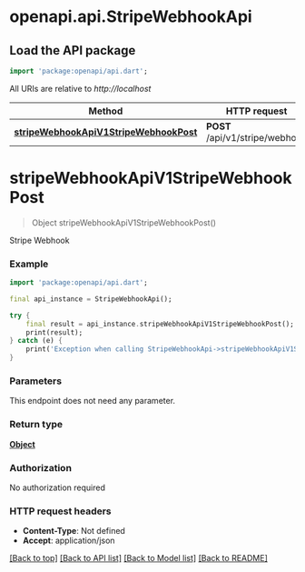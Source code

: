# openapi.api.StripeWebhookApi

## Load the API package
```dart
import 'package:openapi/api.dart';
```

All URIs are relative to *http://localhost*

Method | HTTP request | Description
------------- | ------------- | -------------
[**stripeWebhookApiV1StripeWebhookPost**](StripeWebhookApi.md#stripewebhookapiv1stripewebhookpost) | **POST** /api/v1/stripe/webhook | Stripe Webhook


# **stripeWebhookApiV1StripeWebhookPost**
> Object stripeWebhookApiV1StripeWebhookPost()

Stripe Webhook

### Example
```dart
import 'package:openapi/api.dart';

final api_instance = StripeWebhookApi();

try {
    final result = api_instance.stripeWebhookApiV1StripeWebhookPost();
    print(result);
} catch (e) {
    print('Exception when calling StripeWebhookApi->stripeWebhookApiV1StripeWebhookPost: $e\n');
}
```

### Parameters
This endpoint does not need any parameter.

### Return type

[**Object**](Object.md)

### Authorization

No authorization required

### HTTP request headers

 - **Content-Type**: Not defined
 - **Accept**: application/json

[[Back to top]](#) [[Back to API list]](../README.md#documentation-for-api-endpoints) [[Back to Model list]](../README.md#documentation-for-models) [[Back to README]](../README.md)

